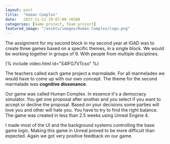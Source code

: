 ```yaml
---
layout: post
title:  "Human Complex"
date:   2017-11-22 19:07:00 +0100
categories: [Game project, Team project]
featured_image: "/assets/images/Human Complex/logo.png"
---
```

The assignment for my second block in my second year at IGAD was to create three games based on a specific themes, in a single block. We would be working together in groups of 9. With people from multiple disciplines.

<!--more-->
{% include video.html id="S4IFG7VTcso" %}

The teachers called each game project a marmalade. For all marmelades we would have to come up with our own concept. The theme for the second marmalade was <strong>cognitive dissonance</strong>.

Our game was called Human Complex. In essence it's a democracy simulator. You get one proposal after another and you select if you want to accept or decline the proposal. Based on your decisions some parties will love you and other will hate you. You have to try to find the right balance. The game was created in less than 2.5 weeks using Unreal Engine 4.

I made most of the UI and the background systems controlling the base game logic. Making this game in Unreal proved to be more difficult than expected. Again we got very positive feedback on our game.
